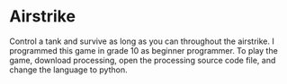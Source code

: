 # Airstrike
Control a tank and survive as long as you can throughout the airstrike. I programmed this game in grade 10 as beginner programmer.
To play the game, download processing, open the processing source code file, and change the language to python.
